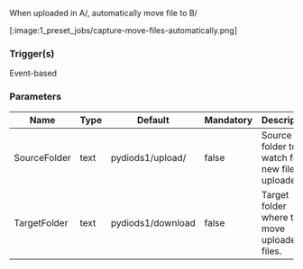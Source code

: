 
When uploaded in A/, automatically move file to B/

[:image:1_preset_jobs/capture-move-files-automatically.png]

### Trigger(s)
Event-based


### Parameters
|Name|Type|Default|Mandatory|Description|
|----|----|-------|---------|-----------|
|SourceFolder|text|pydiods1/upload/|false|Source folder to watch for new files uploaded.|
|TargetFolder|text|pydiods1/download|false|Target folder where to move uploaded files.|


